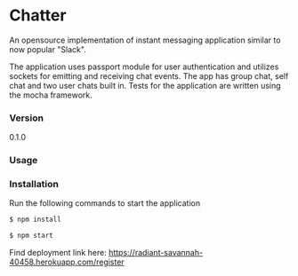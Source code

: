 # Chatter 

An opensource implementation of instant messaging application similar to now popular "Slack".

The application uses passport module for user authentication and utilizes sockets for emitting and receiving chat events. The app has group chat, self chat and two user chats built in. Tests for the application are written using the mocha framework.

### Version
0.1.0

### Usage


### Installation

Run the following commands to start the application

```sh
$ npm install
```

```sh
$ npm start
```
Find deployment link here: https://radiant-savannah-40458.herokuapp.com/register
